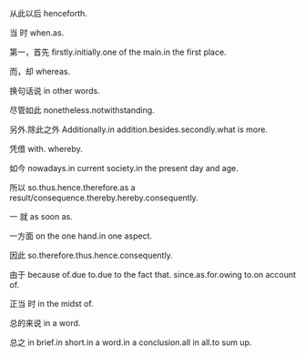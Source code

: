 从此以后 henceforth.

当	时 when.as.

第一，首先 firstly.initially.one of the main.in the first place.

而，却 whereas.

换句话说 in other words.

尽管如此 nonetheless.notwithstanding.

另外.除此之外 Additionally.in addition.besides.secondly.what is more.

凭借 with.  whereby.

如今 nowadays.in current society.in the present day and age.

所以 so.thus.hence.therefore.as a result/consequence.thereby.hereby.consequently.

一	就 as soon as.

一方面 on the one hand.in one aspect.

因此 so.therefore.thus.hence.consequently.

由于 because of.due to.due to the fact that. since.as.for.owing to.on account of.

正当 时 in the midst of.

总的来说 in a word.

总之 in brief.in short.in a word.in a conclusion.all in all.to sum up.


